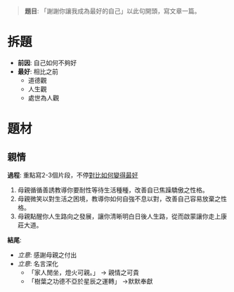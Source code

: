 > **題目**:
> 「謝謝你讓我成為最好的自己」以此句開頭，寫文章一篇。

# 拆題
- **前因**: 自己如何不夠好
- **最好**: 相比之前
	- 道德觀
	- 人生觀
	- 處世為人觀

# 題材
## 親情
**過程**: 重點寫2-3個片段，不停<u>對比如何變得最好</u>
1. 母親循循善誘教導你要耐性等待生活種種，改善自已焦躁驕傲之性格。
2. 母親微笑以對生活之困境，教導你如何自強不息以對，改善自己容易放棄之性格。
3. 母親點醒你人生路向之發展，讓你清晰明白日後人生路，從而啟蒙讓你走上康莊大道。

**結尾**:
- *立意*: 感謝母親之付出
- *立意*: 名言深化
	- 「家人閒坐，燈火可親。」 → 親情之可貴
	- 「樹葉之功德不亞於星辰之運轉」 →默默奉獻

